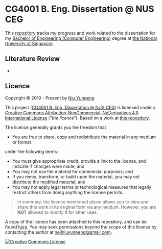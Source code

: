 # CG4001 B. Eng. Dissertation @ NUS CEG

This [repository](https://github.com/yunpengn/CG4001) tracks my progress and work related to the dissertation for my [Bachelor of Engineering (Computer Engineering)](https://ceg.nus.edu.sg/) degree at [the National University of Singapore](http://www.nus.edu.sg).

## Literature Review

- 

## Licence 

Copyright &copy; 2019 - Present by [Niu Yunpeng](https://www.github.com/yunpengn/)

This project ([CG4001 B. Eng. Dissertation @ NUS CEG](https://yunpengn.github.io/CG4001/)) is licensed under a [Creative Commons Attribution-NonCommercial-NoDerivatives 4.0 International License](http://creativecommons.org/licenses/by-nc-nd/4.0/) (_"the licence"_). Based on a work at [this repository](https://github.com/yunpengn/CG4001/).

The licence generally grants you the freedom that
- You are free to share, copy and redistribute the material in any medium or format

under the following terms:
- You must give appropriate credit, provide a link to the license, and indicate if changes were made; and
- You may not use the material for commercial purposes; and
- If you remix, transform, or build upon the material, you may not distribute the modified material; and
- You may not apply legal terms or technological measures that legally restrict others from doing anything the license permits.

> In summary, the licence mentioned above allows you to view and share this work in its original form via any meidum. However, you are **NOT** allowed to modify it for other uses.

A copy of the licence has been attached to this repository, and can be found [here](LICENSE.md). You may seek permissions beyond the scope of this license by contacting the author at [neilniuyunpeng@gmail.com](mailto:neilniuyunpeng@gmail.com).<br>

<a rel="license" href="http://creativecommons.org/licenses/by-nc-nd/4.0/">
	<img src="https://i.creativecommons.org/l/by-nc-nd/4.0/88x31.png" alt="Creative Commons License" style="border-width:0">
</a>

